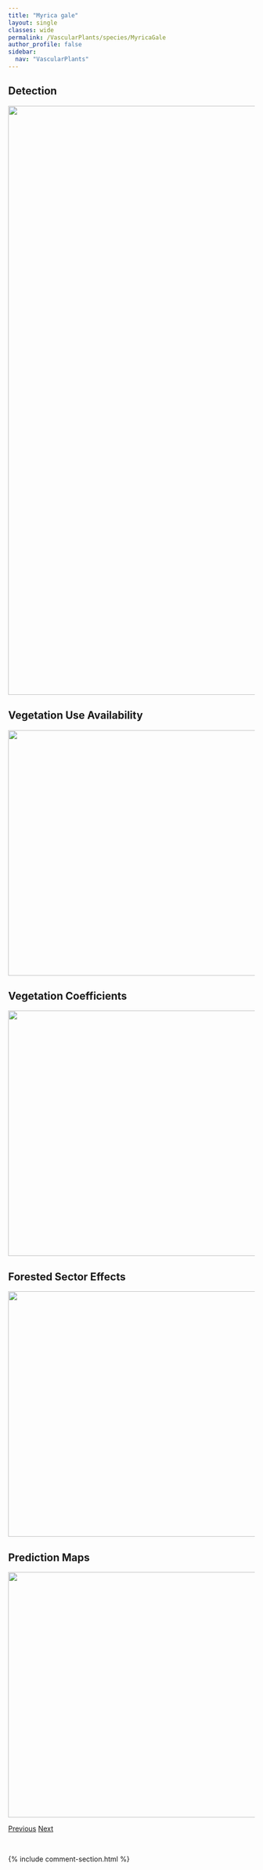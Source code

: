 ```yaml
---
title: "Myrica gale"
layout: single
classes: wide
permalink: /VascularPlants/species/MyricaGale
author_profile: false
sidebar:
  nav: "VascularPlants"
---
```


<h2>Detection</h2>

<a href="https://drive.google.com/uc?export=view&id=10WinklxWzlqccszoIv79WrXbjHPc5DLt">
<img src="https://drive.google.com/uc?export=view&id=10WinklxWzlqccszoIv79WrXbjHPc5DLt" height = "1200" width = "800">
</a>


<h2>Vegetation Use Availability</h2>

<a href="https://drive.google.com/uc?export=view&id=1P8lGbxHt9i9zK-dyH-Q3O10rvZOoF61Y">
<img src="https://drive.google.com/uc?export=view&id=1P8lGbxHt9i9zK-dyH-Q3O10rvZOoF61Y" height = "500" width = "1000">
</a>


<h2>Vegetation Coefficients</h2>

<a href="https://drive.google.com/uc?export=view&id=1YuTPiVdaOgw_LOkUuq47OjzmZgu1KIaV">
<img src="https://drive.google.com/uc?export=view&id=1YuTPiVdaOgw_LOkUuq47OjzmZgu1KIaV" height = "500" width = "1000">
</a>


<h2>Forested Sector Effects</h2>

<a href="https://drive.google.com/uc?export=view&id=1mp3fKcDPkfF7zwroOs8NG0_KQKnFKgEd">
<img src="https://drive.google.com/uc?export=view&id=1mp3fKcDPkfF7zwroOs8NG0_KQKnFKgEd" height = "500" width = "1000">
</a>


<h2>Prediction Maps</h2>

<a href="https://drive.google.com/uc?export=view&id=10beIpozVLCbo8XLStOD1ADBxL9vSzzSy">
<img src="https://drive.google.com/uc?export=view&id=10beIpozVLCbo8XLStOD1ADBxL9vSzzSy" height = "500" width = "1000">
</a>


<a href="/DevelopmentWebsite/VascularPlants/species/MyosotisAsiatica" class="pagination--pager" title="Myosotis asiatica">Previous</a> <a href="/DevelopmentWebsite/VascularPlants/species/Myriophyllum" class="pagination--pager" title="Myriophyllum">Next</a>

<p>&nbsp;</p>

{% include comment-section.html %}
